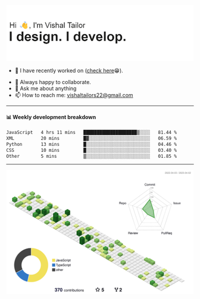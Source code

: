 ![Hi, I'm Vishal Tailor. I design. I develop.](https://github.com/vishaltailors/vishaltailors/blob/main/header.png?raw=true)

- 🔭 I have recently worked on ([check here](https://vishaltailor.com)😁).
<!-- - 🎦 Currently watching: JavaScript: The Hard Parts By Will Sentance. -->
- 👯 Always happy to collaborate.
- 💬 Ask me about anything
- 📫 How to reach me: <a href="mailto:vishaltailors22@gmail.com">vishaltailors22@gmail.com</a>

<hr /> 
<h4>📊 Weekly development breakdown</h4>
<!--START_SECTION:waka-->

```text
JavaScript   4 hrs 11 mins   ████████████████████▒░░░░   81.44 %
XML          20 mins         █▓░░░░░░░░░░░░░░░░░░░░░░░   06.59 %
Python       13 mins         █░░░░░░░░░░░░░░░░░░░░░░░░   04.46 %
CSS          10 mins         █░░░░░░░░░░░░░░░░░░░░░░░░   03.40 %
Other        5 mins          ▒░░░░░░░░░░░░░░░░░░░░░░░░   01.85 %
```

<!--END_SECTION:waka-->
<hr /> 

![](./profile-3d-contrib/profile-green-animate.svg)
